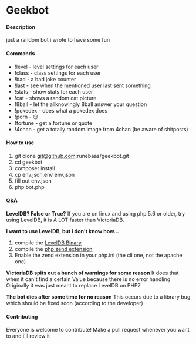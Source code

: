 # Geekbot

#### Description 

just a random bot i wrote to have some fun

#### Commands 

* !level - level settings for each user
* !class - class settings for each user
* !bad - a bad joke counter
* !last - see when the mentioned user last sent something
* !stats - show stats for each user
* !cat - shows a random cat picture
* !8ball - let the allknowingly 8ball answer your question
* !pokedex - does what a pokedex does
* !porn - :smirk:
* !fortune - get a fortune or quote
* !4chan - get a totally random image from 4chan (be aware of shitposts)

#### How to use

1. git clone git@github.com:runebaas/geekbot.git 
2. cd geekbot
3. composer install
4. cp env.json.env env.json
5. fill out env.json
6. php bot.php

#### Q&A

**LevelDB? False or True?**
If you are on linux and using php 5.6 or older, try using LevelDB, it is A LOT faster than VictoriaDB.

**I want to use LevelDB, but i don't know how...**
1. compile the [LevelDB Binary](https://github.com/google/leveldb)
2. compile the [php zend extension](https://github.com/reeze/php-leveldb)
3. Enable the zend extension in your php.ini (the cli one, not the apache one)

**VictoriaDB spits out a bunch of warnings for some reason**
It does that when it can't find a certain Value because there is no error handling
Originally it was just meant to replace LevelDB on PHP7

**The bot dies after some time for no reason**
This occurs due to a library bug which should be fixed soon (according to the developer)

#### Contributing

Everyone is welcome to contribute!
Make a pull request whenever you want to and i'll review it